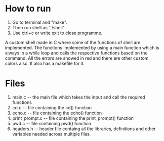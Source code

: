 # How to run
1. Go to terminal and "make".
2. Then run shell as "./shell"
3. Use ctrl+c or write exit to close programme.

A custom shell made in C where some of the functions of shell are implemented. The functions implemented by using a main function which is always in a while loop and calls the respective functions based on the command. All the errors are showed in red and there are other custom colors also. It also has a makefile for it. 
# Files 
1. main.c -- the main file which takes the input and call the required functions
2. cd.c -- file containing the cd() function
3. echo.c -- file containing the echo() function
4. print_prompt.c -- file containing the print_prompt() function
5. pwd.c -- file containing pwd() function
6. headers.h -- header file containg all the libraries, definitions and other variables needed across multiple files.
